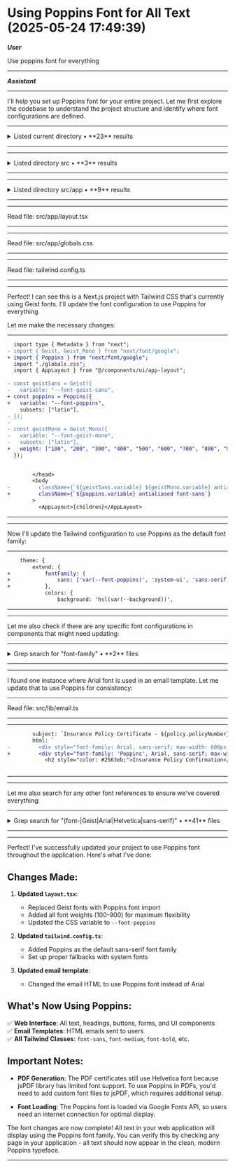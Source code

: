<!-- Generated by SpecStory -->

# Using Poppins Font for All Text (2025-05-24 17:49:39)

_**User**_

Use poppins font for everything

---

_**Assistant**_



---

I'll help you set up Poppins font for your entire project. Let me first explore the codebase to understand the project structure and identify where font configurations are defined.

---

<details>
            <summary>Listed current directory • **23** results</summary>
        
| Name |
|-------|
| 📁 `.next` |
| 📄 `package-lock.json` |
| 📄 `package.json` |
| 📁 `node_modules` |
| 📁 `scripts` |
| 📁 `public` |
| 📄 `tsconfig.tsbuildinfo` |
| 📄 `README.md` |
| 📄 `.env.local` |
| 📁 `.specstory` |
| 📁 `src` |
| 📄 `tailwind.config.ts` |
| 📄 `components.json` |
| 📁 `.git` |
| 📄 `.gitignore` |
| 📄 `.cursorignore` |
| 📁 `.cursor` |
| 📄 `.cursorindexingignore` |
| 📄 `tsconfig.json` |
| 📄 `next.config.ts` |
| 📄 `next-env.d.ts` |
| 📄 `postcss.config.mjs` |
| 📄 `eslint.config.mjs` |

</details>

---



---

<details>
            <summary>Listed directory src • **3** results</summary>
        
| Name |
|-------|
| 📁 `app` |
| 📁 `lib` |
| 📁 `components` |

</details>

---



---

<details>
            <summary>Listed directory src/app • **9** results</summary>
        
| Name |
|-------|
| 📁 `user` |
| 📁 `admin` |
| 📄 `page.tsx` |
| 📄 `layout.tsx` |
| 📄 `globals.css` |
| 📁 `api` |
| 📁 `register` |
| 📁 `sub-admin` |
| 📄 `favicon.ico` |

</details>

---



---

Read file: src/app/layout.tsx

---



---

Read file: src/app/globals.css

---



---

Read file: tailwind.config.ts

---



---

Perfect! I can see this is a Next.js project with Tailwind CSS that's currently using Geist fonts. I'll update the font configuration to use Poppins for everything.

Let me make the necessary changes:

---

```diff
  import type { Metadata } from "next";
- import { Geist, Geist_Mono } from "next/font/google";
+ import { Poppins } from "next/font/google";
  import "./globals.css";
  import { AppLayout } from "@/components/ui/app-layout";
  
- const geistSans = Geist({
-   variable: "--font-geist-sans",
+ const poppins = Poppins({
+   variable: "--font-poppins",
    subsets: ["latin"],
- });
- 
- const geistMono = Geist_Mono({
-   variable: "--font-geist-mono",
-   subsets: ["latin"],
+   weight: ["100", "200", "300", "400", "500", "600", "700", "800", "900"],
  });
  
```

```diff
        </head>
        <body
-         className={`${geistSans.variable} ${geistMono.variable} antialiased`}
+         className={`${poppins.variable} antialiased font-sans`}
        >
          <AppLayout>{children}</AppLayout>
```

---



---

Now I'll update the Tailwind configuration to use Poppins as the default font family:

---

```diff
    theme: {
    	extend: {
+   		fontFamily: {
+   			sans: ['var(--font-poppins)', 'system-ui', 'sans-serif'],
+   		},
    		colors: {
    			background: 'hsl(var(--background))',
```

---



---

Let me also check if there are any specific font configurations in components that might need updating:

---

<details>
            <summary>Grep search for "font-family" • **2** files</summary>
        
| File | Line | Match |
|------|------|-------|
| `file:///d%3A/test%20policy%20gen/policy-gen/src/lib/email.ts` | L24 | `<div style="font-family: Arial, sans-serif; max-width: 600px; margin: 0 auto;">` |
| `file:///d%3A/test%20policy%20gen/policy-gen/src/lib/email.ts` | L24 | `<div style="font-family: Arial, sans-serif; max-width: 600px; margin: 0 auto;">` |

</details>

---



---

I found one instance where Arial font is used in an email template. Let me update that to use Poppins for consistency:

---

Read file: src/lib/email.ts

---



---

```diff
        subject: `Insurance Policy Certificate - ${policy.policyNumber}`,
        html: `
-         <div style="font-family: Arial, sans-serif; max-width: 600px; margin: 0 auto;">
+         <div style="font-family: 'Poppins', Arial, sans-serif; max-width: 600px; margin: 0 auto;">
            <h2 style="color: #2563eb;">Insurance Policy Confirmation</h2>
            
```

---



---

Let me also search for any other font references to ensure we've covered everything:

---

<details>
            <summary>Grep search for "(font-|Geist|Arial|Helvetica|sans-serif)" • **41** files</summary>
        
| File | Line | Match |
|------|------|-------|
| `file:///d%3A/test%20policy%20gen/policy-gen/tailwind.config.ts` | L12 | `sans: ["var(--font-poppins)", "system-ui", "sans-serif"],` |
| `file:///d%3A/test%20policy%20gen/policy-gen/src/lib/email.ts` | L24 | `<div style="font-family: 'Poppins', Arial, sans-serif; max-width: 600px; margin: 0 auto;">` |
| `file:///d%3A/test%20policy%20gen/policy-gen/src/lib/email.ts` | L94 | `doc.setFont("helvetica", "bold");` |
| `file:///d%3A/test%20policy%20gen/policy-gen/src/lib/email.ts` | L101 | `doc.setFont("helvetica", "normal");` |
| `file:///d%3A/test%20policy%20gen/policy-gen/src/lib/email.ts` | L110 | `doc.setFont("helvetica", "bold");` |
| `file:///d%3A/test%20policy%20gen/policy-gen/src/lib/email.ts` | L115 | `doc.setFont("helvetica", "normal");` |
| `file:///d%3A/test%20policy%20gen/policy-gen/src/lib/email.ts` | L133 | `doc.setFont("helvetica", "bold");` |
| `file:///d%3A/test%20policy%20gen/policy-gen/src/lib/email.ts` | L138 | `doc.setFont("helvetica", "normal");` |
| `file:///d%3A/test%20policy%20gen/policy-gen/src/lib/email.ts` | L158 | `doc.setFont("helvetica", "bold");` |
| `file:///d%3A/test%20policy%20gen/policy-gen/src/lib/email.ts` | L163 | `doc.setFont("helvetica", "normal");` |
| `file:///d%3A/test%20policy%20gen/policy-gen/src/lib/email.ts` | L168 | `doc.setFont("helvetica", "bold");` |
| `file:///d%3A/test%20policy%20gen/policy-gen/src/lib/email.ts` | L171 | `doc.setFont("helvetica", "normal");` |
| `file:///d%3A/test%20policy%20gen/policy-gen/src/lib/email.ts` | L205 | `doc.setFont("helvetica", "bold");` |
| `file:///d%3A/test%20policy%20gen/policy-gen/src/lib/email.ts` | L208 | `doc.setFont("helvetica", "normal");` |
| `file:///d%3A/test%20policy%20gen/policy-gen/src/lib/email.ts` | L277 | `doc.setFont("helvetica", "bold");` |
| `file:///d%3A/test%20policy%20gen/policy-gen/src/lib/email.ts` | L280 | `doc.setFont("helvetica", "normal");` |
| `file:///d%3A/test%20policy%20gen/policy-gen/src/lib/email.ts` | L325 | `doc.setFont("helvetica", "italic");` |
| `file:///d%3A/test%20policy%20gen/policy-gen/src/components/ui/tabs.tsx` | L31 | `"inline-flex items-center justify-center whitespace-nowrap rounded-md px-3 py-1 text-sm font-medium ring-offset-background transition-all focus-visible:outline-none focus-visible:ring-2 focus-visible:ring-ring focus-visible:ring-offset-2 disabled:pointer-events-none disabled:opacity-50 d` |
| `file:///d%3A/test%20policy%20gen/policy-gen/src/components/ui/table.tsx` | L45 | `"border-t bg-muted/50 font-medium [&>tr]:last:border-b-0",` |
| `file:///d%3A/test%20policy%20gen/policy-gen/src/components/ui/table.tsx` | L75 | `"h-10 px-2 text-left align-middle font-medium text-muted-foreground [&:has([role=checkbox])]:pr-0 [&>[role=checkbox]]:translate-y-[2px]",` |
| `file:///d%3A/test%20policy%20gen/policy-gen/src/components/ui/select.tsx` | L107 | `className={cn("px-2 py-1.5 text-sm font-semibold", className)}` |
| `file:///d%3A/test%20policy%20gen/policy-gen/src/components/ui/policy-card.tsx` | L97 | `<p className="text-xs text-muted-foreground font-medium mb-1">` |
| `file:///d%3A/test%20policy%20gen/policy-gen/src/components/ui/policy-card.tsx` | L100 | `<h3 className="text-lg font-semibold text-foreground truncate">` |
| `file:///d%3A/test%20policy%20gen/policy-gen/src/components/ui/policy-card.tsx` | L109 | `"text-xs font-medium px-2 py-1",` |
| `file:///d%3A/test%20policy%20gen/policy-gen/src/components/ui/policy-card.tsx` | L179 | `<span className="ml-1 font-medium">` |
| `file:///d%3A/test%20policy%20gen/policy-gen/src/components/ui/policy-card.tsx` | L189 | `"font-medium",` |
| `file:///d%3A/test%20policy%20gen/policy-gen/src/components/ui/policy-card.tsx` | L207 | `<span className="text-lg font-semibold text-primary">` |
| `file:///d%3A/test%20policy%20gen/policy-gen/src/components/ui/mobile-nav.tsx` | L81 | `<span className="text-xs font-medium">{item.label}</span>` |
| `file:///d%3A/test%20policy%20gen/policy-gen/src/components/ui/mobile-header.tsx` | L64 | `<h1 className="text-lg font-semibold text-foreground truncate">` |
| `file:///d%3A/test%20policy%20gen/policy-gen/src/components/ui/mobile-header.tsx` | L80 | `<p className="text-sm font-medium truncate">{user.name}</p>` |
| `file:///d%3A/test%20policy%20gen/policy-gen/src/components/ui/label.tsx` | L9 | `"text-sm font-medium leading-none peer-disabled:cursor-not-allowed peer-disabled:opacity-70"` |
| `file:///d%3A/test%20policy%20gen/policy-gen/src/components/ui/input.tsx` | L10 | `⟪ 133 characters skipped ⟫0 file:bg-transparent file:text-sm file:font-medium file:text-foreground placeholder:text-muted-foreground focus-visible:outline-none focus-visible:ring-1 focus-visible:ring-ring disabled:cursor-not-allowed disabled:opacity-50 md:text-sm",` |
| `file:///d%3A/test%20policy%20gen/policy-gen/src/components/ui/form.tsx` | L160 | `className={cn("text-[0.8rem] font-medium text-destructive", className)}` |
| `file:///d%3A/test%20policy%20gen/policy-gen/src/components/ui/dropdown-menu.tsx` | L150 | `"px-2 py-1.5 text-sm font-semibold",` |
| `file:///d%3A/test%20policy%20gen/policy-gen/src/components/ui/dialog.tsx` | L90 | `"text-lg font-semibold leading-none tracking-tight",` |
| `file:///d%3A/test%20policy%20gen/policy-gen/src/components/ui/card.tsx` | L37 | `className={cn("font-semibold leading-none tracking-tight", className)}` |
| `file:///d%3A/test%20policy%20gen/policy-gen/src/components/ui/button.tsx` | L7 | `"inline-flex items-center justify-center gap-2 whitespace-nowrap rounded-md text-sm font-medium transition-colors focus-visible:outline-none focus-visible:ring-1 focus-visible:ring-ring disabled:pointer-events-none disabled:opacity-50 [&_svg]:pointer-events-none [&_svg]:size-4 [&_svg` |
| `file:///d%3A/test%20policy%20gen/policy-gen/src/components/ui/badge.tsx` | L6 | `"inline-flex items-center rounded-md border px-2.5 py-0.5 text-xs font-semibold transition-colors focus:outline-none focus:ring-2 focus:ring-ring focus:ring-offset-2",` |
| `file:///d%3A/test%20policy%20gen/policy-gen/src/app/user/policy/%5Bid%5D/page.tsx` | L156 | `<h3 className="text-lg font-semibold text-gray-700 mb-2">` |
| `file:///d%3A/test%20policy%20gen/policy-gen/src/app/user/policy/%5Bid%5D/page.tsx` | L189 | `<h1 className="text-lg font-semibold">Policy Details</h1>` |
| `file:///d%3A/test%20policy%20gen/policy-gen/src/app/user/policy/%5Bid%5D/page.tsx` | L208 | `<h2 className="text-2xl font-bold">` |
| `file:///d%3A/test%20policy%20gen/policy-gen/src/app/user/policy/%5Bid%5D/page.tsx` | L222 | `<p className="text-xl font-bold">` |
| `file:///d%3A/test%20policy%20gen/policy-gen/src/app/user/policy/%5Bid%5D/page.tsx` | L228 | `<p className="text-xl font-bold">` |
| `file:///d%3A/test%20policy%20gen/policy-gen/src/app/user/policy/%5Bid%5D/page.tsx` | L263 | `<h3 className="font-semibold">Policy Period</h3>` |
| `file:///d%3A/test%20policy%20gen/policy-gen/src/app/user/policy/%5Bid%5D/page.tsx` | L268 | `<span className="font-medium">` |
| `file:///d%3A/test%20policy%20gen/policy-gen/src/app/user/policy/%5Bid%5D/page.tsx` | L278 | `<span className="font-medium">` |
| `file:///d%3A/test%20policy%20gen/policy-gen/src/app/user/policy/%5Bid%5D/page.tsx` | L300 | `<h3 className="font-semibold">Vehicle Specifications</h3>` |
| `file:///d%3A/test%20policy%20gen/policy-gen/src/app/user/policy/%5Bid%5D/page.tsx` | L306 | `<p className="font-medium">{policy.vehicleInfo.topSpeed}</p>` |
| `file:///d%3A/test%20policy%20gen/policy-gen/src/app/user/policy/%5Bid%5D/page.tsx` | L312 | `<p className="font-medium">{policy.vehicleInfo.acceleration}</p>` |
| `file:///d%3A/test%20policy%20gen/policy-gen/src/app/user/policy/%5Bid%5D/page.tsx` | L318 | `<p className="font-medium">{policy.vehicleInfo.power}</p>` |
| `file:///d%3A/test%20policy%20gen/policy-gen/src/app/user/policy/%5Bid%5D/page.tsx` | L324 | `<p className="font-medium">{policy.vehicleInfo.gearbox}</p>` |
| `file:///d%3A/test%20policy%20gen/policy-gen/src/app/user/policy/%5Bid%5D/page.tsx` | L335 | `<h3 className="font-semibold">Engine & Fuel</h3>` |
| `file:///d%3A/test%20policy%20gen/policy-gen/src/app/user/policy/%5Bid%5D/page.tsx` | L341 | `<p className="font-medium">` |
| `file:///d%3A/test%20policy%20gen/policy-gen/src/app/user/policy/%5Bid%5D/page.tsx` | L349 | `<p className="font-medium">{policy.vehicleInfo.cylinders}</p>` |
| `file:///d%3A/test%20policy%20gen/policy-gen/src/app/user/policy/%5Bid%5D/page.tsx` | L355 | `<p className="font-medium">{policy.vehicleInfo.fuelType}</p>` |
| `file:///d%3A/test%20policy%20gen/policy-gen/src/app/user/policy/%5Bid%5D/page.tsx` | L361 | `<p className="font-medium">` |
| `file:///d%3A/test%20policy%20gen/policy-gen/src/app/user/policy/%5Bid%5D/page.tsx` | L375 | `<h3 className="font-semibold">MOT & Tax</h3>` |
| `file:///d%3A/test%20policy%20gen/policy-gen/src/app/user/policy/%5Bid%5D/page.tsx` | L381 | `<span className="font-medium">` |
| `file:///d%3A/test%20policy%20gen/policy-gen/src/app/user/policy/%5Bid%5D/page.tsx` | L391 | `<span className="font-medium">` |
| `file:///d%3A/test%20policy%20gen/policy-gen/src/app/user/policy/%5Bid%5D/page.tsx` | L399 | `<span className="font-medium">` |
| `file:///d%3A/test%20policy%20gen/policy-gen/src/app/user/policy/%5Bid%5D/page.tsx` | L414 | `<h3 className="font-semibold">Cover Details</h3>` |
| `file:///d%3A/test%20policy%20gen/policy-gen/src/app/user/policy/%5Bid%5D/page.tsx` | L440 | `<h3 className="font-semibold">Add-ons</h3>` |
| `file:///d%3A/test%20policy%20gen/policy-gen/src/app/user/page.tsx` | L180 | `<span className="text-white font-bold text-lg">` |
| `file:///d%3A/test%20policy%20gen/policy-gen/src/app/user/page.tsx` | L184 | `<span className="text-xl font-bold text-gray-900">` |
| `file:///d%3A/test%20policy%20gen/policy-gen/src/app/user/page.tsx` | L193 | `<h1 className="text-2xl font-bold text-gray-900 mb-6">POLICIES</h1>` |
| `file:///d%3A/test%20policy%20gen/policy-gen/src/app/user/page.tsx` | L198 | `<h2 className="text-sm font-semibold text-gray-600 mb-4">` |
| `file:///d%3A/test%20policy%20gen/policy-gen/src/app/user/page.tsx` | L216 | `)} border-0 rounded-full px-3 py-1 text-xs font-semibold`}` |
| `file:///d%3A/test%20policy%20gen/policy-gen/src/app/user/page.tsx` | L221 | `<h3 className="text-white text-xl font-semibold mb-4">` |
| `file:///d%3A/test%20policy%20gen/policy-gen/src/app/user/page.tsx` | L227 | `<p className="text-white font-medium">` |
| `file:///d%3A/test%20policy%20gen/policy-gen/src/app/user/page.tsx` | L233 | `<p className="text-white font-medium">` |
| `file:///d%3A/test%20policy%20gen/policy-gen/src/app/user/page.tsx` | L247 | `<h2 className="text-sm font-semibold text-gray-600 mb-4">` |
| `file:///d%3A/test%20policy%20gen/policy-gen/src/app/user/page.tsx` | L261 | `<Badge className="bg-gray-500 text-white border-0 rounded-full px-3 py-1 text-xs font-semibold">` |
| `file:///d%3A/test%20policy%20gen/policy-gen/src/app/user/page.tsx` | L265 | `<h3 className="text-gray-700 text-xl font-semibold mb-4">` |
| `file:///d%3A/test%20policy%20gen/policy-gen/src/app/user/page.tsx` | L271 | `<p className="text-gray-700 font-medium">` |
| `file:///d%3A/test%20policy%20gen/policy-gen/src/app/user/page.tsx` | L277 | `<p className="text-gray-700 font-medium">` |
| `file:///d%3A/test%20policy%20gen/policy-gen/src/app/user/page.tsx` | L292 | `<h3 className="text-lg font-semibold text-gray-700 mb-2">` |
| `file:///d%3A/test%20policy%20gen/policy-gen/src/app/user/page.tsx` | L310 | `<span className="text-xs font-medium">Policies</span>` |
| `file:///d%3A/test%20policy%20gen/policy-gen/src/app/user/page.tsx` | L318 | `<span className="text-xs font-medium">Claims</span>` |
| `file:///d%3A/test%20policy%20gen/policy-gen/src/app/sub-admin/page.tsx` | L106 | `<h1 className="text-3xl font-bold text-gray-900">` |
| `file:///d%3A/test%20policy%20gen/policy-gen/src/app/sub-admin/page.tsx` | L135 | `<div className="text-2xl font-bold">{policies.length}</div>` |
| `file:///d%3A/test%20policy%20gen/policy-gen/src/app/sub-admin/page.tsx` | L145 | `<div className="text-2xl font-bold">` |
| `file:///d%3A/test%20policy%20gen/policy-gen/src/app/sub-admin/page.tsx` | L160 | `<div className="text-2xl font-bold">` |
| `file:///d%3A/test%20policy%20gen/policy-gen/src/app/sub-admin/page.tsx` | L202 | `<TableCell className="font-medium">` |
| `file:///d%3A/test%20policy%20gen/policy-gen/src/app/sub-admin/page.tsx` | L207 | `<div className="font-medium">` |
| `file:///d%3A/test%20policy%20gen/policy-gen/src/app/sub-admin/create-policy/page.tsx` | L158 | `<h1 className="text-3xl font-bold text-gray-900">` |
| `file:///d%3A/test%20policy%20gen/policy-gen/src/app/register/page.tsx` | L90 | `<h1 className="text-3xl font-bold text-gray-900 mb-2">` |
| `file:///d%3A/test%20policy%20gen/policy-gen/src/app/page.tsx` | L105 | `<h1 className="text-3xl font-bold mb-3">Welcome back!</h1>` |
| `file:///d%3A/test%20policy%20gen/policy-gen/src/app/page.tsx` | L140 | `<p className="text-destructive text-sm font-medium">{error}</p>` |
| `file:///d%3A/test%20policy%20gen/policy-gen/src/app/page.tsx` | L147 | `className="w-full bg-primary hover:bg-primary/90 text-primary-foreground py-4 rounded-lg font-medium transition-colors disabled:bg-primary/70 disabled:opacity-70 flex items-center justify-center"` |
| `file:///d%3A/test%20policy%20gen/policy-gen/src/app/page.tsx` | L172 | `className="w-full bg-muted/50 hover:bg-muted/70 text-foreground py-4 rounded-lg font-medium flex items-center justify-center transition-colors border-0"` |
| `file:///d%3A/test%20policy%20gen/policy-gen/src/app/page.tsx` | L184 | `className="w-full bg-muted/50 hover:bg-muted/70 text-foreground py-4 rounded-lg font-medium flex items-center justify-center transition-colors border-0"` |
| `file:///d%3A/test%20policy%20gen/policy-gen/src/app/page.tsx` | L198 | `className="text-primary hover:text-primary/80 font-medium transition-colors"` |
| `file:///d%3A/test%20policy%20gen/policy-gen/src/app/layout.tsx` | L6 | `variable: "--font-poppins",` |
| `file:///d%3A/test%20policy%20gen/policy-gen/src/app/layout.tsx` | L47 | `<body className={`${poppins.variable} antialiased font-sans`}>` |
| `file:///d%3A/test%20policy%20gen/policy-gen/src/app/globals.css` | L92 | `@apply bg-background text-foreground font-sans;` |
| `file:///d%3A/test%20policy%20gen/policy-gen/src/app/globals.css` | L93 | `font-synthesis: none;` |
| `file:///d%3A/test%20policy%20gen/policy-gen/src/app/globals.css` | L95 | `-webkit-font-smoothing: antialiased;` |
| `file:///d%3A/test%20policy%20gen/policy-gen/src/app/page.tsx` | L105 | `<h1 className="text-3xl font-bold mb-3">Welcome back!</h1>` |
| `file:///d%3A/test%20policy%20gen/policy-gen/src/app/page.tsx` | L140 | `<p className="text-destructive text-sm font-medium">{error}</p>` |
| `file:///d%3A/test%20policy%20gen/policy-gen/src/app/page.tsx` | L147 | `className="w-full bg-primary hover:bg-primary/90 text-primary-foreground py-4 rounded-lg font-medium transition-colors disabled:bg-primary/70 disabled:opacity-70 flex items-center justify-center"` |
| `file:///d%3A/test%20policy%20gen/policy-gen/src/app/page.tsx` | L172 | `className="w-full bg-muted/50 hover:bg-muted/70 text-foreground py-4 rounded-lg font-medium flex items-center justify-center transition-colors border-0"` |
| `file:///d%3A/test%20policy%20gen/policy-gen/src/app/page.tsx` | L184 | `className="w-full bg-muted/50 hover:bg-muted/70 text-foreground py-4 rounded-lg font-medium flex items-center justify-center transition-colors border-0"` |
| `file:///d%3A/test%20policy%20gen/policy-gen/src/app/page.tsx` | L198 | `className="text-primary hover:text-primary/80 font-medium transition-colors"` |
| `file:///d%3A/test%20policy%20gen/policy-gen/src/components/ui/input.tsx` | L10 | `⟪ 133 characters skipped ⟫0 file:bg-transparent file:text-sm file:font-medium file:text-foreground placeholder:text-muted-foreground focus-visible:outline-none focus-visible:ring-1 focus-visible:ring-ring disabled:cursor-not-allowed disabled:opacity-50 md:text-sm",` |
| `file:///d%3A/test%20policy%20gen/policy-gen/src/components/ui/card.tsx` | L37 | `className={cn("font-semibold leading-none tracking-tight", className)}` |
| `file:///d%3A/test%20policy%20gen/policy-gen/src/app/admin/create-user/page.tsx` | L145 | `<h1 className="text-3xl font-bold text-gray-900">` |
| `file:///d%3A/test%20policy%20gen/policy-gen/src/app/admin/create-user/page.tsx` | L313 | `<h3 className="text-sm font-medium text-blue-800 mb-2">` |
| `file:///d%3A/test%20policy%20gen/policy-gen/src/app/sub-admin/page.tsx` | L106 | `<h1 className="text-3xl font-bold text-gray-900">` |
| `file:///d%3A/test%20policy%20gen/policy-gen/src/app/sub-admin/page.tsx` | L135 | `<div className="text-2xl font-bold">{policies.length}</div>` |
| `file:///d%3A/test%20policy%20gen/policy-gen/src/app/sub-admin/page.tsx` | L145 | `<div className="text-2xl font-bold">` |
| `file:///d%3A/test%20policy%20gen/policy-gen/src/app/sub-admin/page.tsx` | L160 | `<div className="text-2xl font-bold">` |
| `file:///d%3A/test%20policy%20gen/policy-gen/src/app/sub-admin/page.tsx` | L202 | `<TableCell className="font-medium">` |
| `file:///d%3A/test%20policy%20gen/policy-gen/src/app/sub-admin/page.tsx` | L207 | `<div className="font-medium">` |
| `file:///d%3A/test%20policy%20gen/policy-gen/src/app/sub-admin/create-policy/page.tsx` | L158 | `<h1 className="text-3xl font-bold text-gray-900">` |
| `file:///d%3A/test%20policy%20gen/policy-gen/src/lib/email.ts` | L24 | `<div style="font-family: 'Poppins', Arial, sans-serif; max-width: 600px; margin: 0 auto;">` |
| `file:///d%3A/test%20policy%20gen/policy-gen/src/lib/email.ts` | L94 | `doc.setFont("helvetica", "bold");` |
| `file:///d%3A/test%20policy%20gen/policy-gen/src/lib/email.ts` | L101 | `doc.setFont("helvetica", "normal");` |
| `file:///d%3A/test%20policy%20gen/policy-gen/src/lib/email.ts` | L110 | `doc.setFont("helvetica", "bold");` |
| `file:///d%3A/test%20policy%20gen/policy-gen/src/lib/email.ts` | L115 | `doc.setFont("helvetica", "normal");` |
| `file:///d%3A/test%20policy%20gen/policy-gen/src/lib/email.ts` | L133 | `doc.setFont("helvetica", "bold");` |
| `file:///d%3A/test%20policy%20gen/policy-gen/src/lib/email.ts` | L138 | `doc.setFont("helvetica", "normal");` |
| `file:///d%3A/test%20policy%20gen/policy-gen/src/lib/email.ts` | L158 | `doc.setFont("helvetica", "bold");` |
| `file:///d%3A/test%20policy%20gen/policy-gen/src/lib/email.ts` | L163 | `doc.setFont("helvetica", "normal");` |
| `file:///d%3A/test%20policy%20gen/policy-gen/src/lib/email.ts` | L168 | `doc.setFont("helvetica", "bold");` |
| `file:///d%3A/test%20policy%20gen/policy-gen/src/lib/email.ts` | L171 | `doc.setFont("helvetica", "normal");` |
| `file:///d%3A/test%20policy%20gen/policy-gen/src/lib/email.ts` | L205 | `doc.setFont("helvetica", "bold");` |
| `file:///d%3A/test%20policy%20gen/policy-gen/src/lib/email.ts` | L208 | `doc.setFont("helvetica", "normal");` |
| `file:///d%3A/test%20policy%20gen/policy-gen/src/lib/email.ts` | L277 | `doc.setFont("helvetica", "bold");` |
| `file:///d%3A/test%20policy%20gen/policy-gen/src/lib/email.ts` | L280 | `doc.setFont("helvetica", "normal");` |
| `file:///d%3A/test%20policy%20gen/policy-gen/src/lib/email.ts` | L325 | `doc.setFont("helvetica", "italic");` |
| `file:///d%3A/test%20policy%20gen/policy-gen/src/app/user/page.tsx` | L180 | `<span className="text-white font-bold text-lg">` |
| `file:///d%3A/test%20policy%20gen/policy-gen/src/app/user/page.tsx` | L184 | `<span className="text-xl font-bold text-gray-900">` |
| `file:///d%3A/test%20policy%20gen/policy-gen/src/app/user/page.tsx` | L193 | `<h1 className="text-2xl font-bold text-gray-900 mb-6">POLICIES</h1>` |
| `file:///d%3A/test%20policy%20gen/policy-gen/src/app/user/page.tsx` | L198 | `<h2 className="text-sm font-semibold text-gray-600 mb-4">` |
| `file:///d%3A/test%20policy%20gen/policy-gen/src/app/user/page.tsx` | L216 | `)} border-0 rounded-full px-3 py-1 text-xs font-semibold`}` |
| `file:///d%3A/test%20policy%20gen/policy-gen/src/app/user/page.tsx` | L221 | `<h3 className="text-white text-xl font-semibold mb-4">` |
| `file:///d%3A/test%20policy%20gen/policy-gen/src/app/user/page.tsx` | L227 | `<p className="text-white font-medium">` |
| `file:///d%3A/test%20policy%20gen/policy-gen/src/app/user/page.tsx` | L233 | `<p className="text-white font-medium">` |
| `file:///d%3A/test%20policy%20gen/policy-gen/src/app/user/page.tsx` | L247 | `<h2 className="text-sm font-semibold text-gray-600 mb-4">` |
| `file:///d%3A/test%20policy%20gen/policy-gen/src/app/user/page.tsx` | L261 | `<Badge className="bg-gray-500 text-white border-0 rounded-full px-3 py-1 text-xs font-semibold">` |
| `file:///d%3A/test%20policy%20gen/policy-gen/src/app/user/page.tsx` | L265 | `<h3 className="text-gray-700 text-xl font-semibold mb-4">` |
| `file:///d%3A/test%20policy%20gen/policy-gen/src/app/user/page.tsx` | L271 | `<p className="text-gray-700 font-medium">` |
| `file:///d%3A/test%20policy%20gen/policy-gen/src/app/user/page.tsx` | L277 | `<p className="text-gray-700 font-medium">` |
| `file:///d%3A/test%20policy%20gen/policy-gen/src/app/user/page.tsx` | L292 | `<h3 className="text-lg font-semibold text-gray-700 mb-2">` |
| `file:///d%3A/test%20policy%20gen/policy-gen/src/app/user/page.tsx` | L310 | `<span className="text-xs font-medium">Policies</span>` |
| `file:///d%3A/test%20policy%20gen/policy-gen/src/app/user/page.tsx` | L318 | `<span className="text-xs font-medium">Claims</span>` |
| `file:///d%3A/test%20policy%20gen/policy-gen/src/components/ui/form.tsx` | L160 | `className={cn("text-[0.8rem] font-medium text-destructive", className)}` |
| `file:///d%3A/test%20policy%20gen/policy-gen/src/app/globals.css` | L92 | `@apply bg-background text-foreground font-sans;` |
| `file:///d%3A/test%20policy%20gen/policy-gen/src/app/globals.css` | L93 | `font-synthesis: none;` |
| `file:///d%3A/test%20policy%20gen/policy-gen/src/app/globals.css` | L95 | `-webkit-font-smoothing: antialiased;` |
| `file:///d%3A/test%20policy%20gen/policy-gen/src/app/globals.css` | L96 | `-moz-osx-font-smoothing: grayscale;` |
| `file:///d%3A/test%20policy%20gen/policy-gen/src/app/globals.css` | L117 | `font-size: 16px; /* Prevents zoom on iOS */` |
| `file:///d%3A/test%20policy%20gen/policy-gen/src/components/ui/mobile-nav.tsx` | L81 | `<span className="text-xs font-medium">{item.label}</span>` |
| `file:///d%3A/test%20policy%20gen/policy-gen/src/components/ui/mobile-header.tsx` | L64 | `<h1 className="text-lg font-semibold text-foreground truncate">` |
| `file:///d%3A/test%20policy%20gen/policy-gen/src/components/ui/mobile-header.tsx` | L80 | `<p className="text-sm font-medium truncate">{user.name}</p>` |
| `file:///d%3A/test%20policy%20gen/policy-gen/src/app/layout.tsx` | L6 | `variable: "--font-poppins",` |
| `file:///d%3A/test%20policy%20gen/policy-gen/src/app/layout.tsx` | L47 | `<body className={`${poppins.variable} antialiased font-sans`}>` |
| `file:///d%3A/test%20policy%20gen/policy-gen/src/app/admin/page.tsx` | L177 | `<h1 className="text-xl font-bold text-foreground">Admin</h1>` |
| `file:///d%3A/test%20policy%20gen/policy-gen/src/app/admin/page.tsx` | L197 | `<p className="text-xl font-bold">{activeUsers}</p>` |
| `file:///d%3A/test%20policy%20gen/policy-gen/src/app/admin/page.tsx` | L206 | `<p className="text-xl font-bold">{activePolicies}</p>` |
| `file:///d%3A/test%20policy%20gen/policy-gen/src/app/admin/page.tsx` | L226 | `<div className="bg-primary/20 text-primary rounded px-1.5 py-0.5 mr-1.5 text-[10px] font-bold">` |
| `file:///d%3A/test%20policy%20gen/policy-gen/src/app/admin/page.tsx` | L241 | `<div className="bg-primary/20 text-primary rounded px-1.5 py-0.5 mr-1.5 text-[10px] font-bold">` |
| `file:///d%3A/test%20policy%20gen/policy-gen/src/app/admin/page.tsx` | L267 | `<div className="bg-primary/20 text-primary rounded px-1.5 py-0.5 mr-1.5 text-[10px] font-bold">` |
| `file:///d%3A/test%20policy%20gen/policy-gen/src/app/admin/page.tsx` | L298 | `className="h-12 rounded-lg font-semibold"` |
| `file:///d%3A/test%20policy%20gen/policy-gen/src/app/admin/page.tsx` | L306 | `className="h-12 rounded-lg font-semibold"` |
| `file:///d%3A/test%20policy%20gen/policy-gen/src/app/admin/users/page.tsx` | L276 | `<h1 className="text-xl font-bold text-foreground">` |
| `file:///d%3A/test%20policy%20gen/policy-gen/src/app/admin/users/page.tsx` | L293 | `<p className="text-lg font-bold">{users.length}</p>` |
| `file:///d%3A/test%20policy%20gen/policy-gen/src/app/admin/users/page.tsx` | L299 | `<p className="text-lg font-bold text-green-600">` |
| `file:///d%3A/test%20policy%20gen/policy-gen/src/app/admin/users/page.tsx` | L307 | `<p className="text-lg font-bold text-primary">` |
| `file:///d%3A/test%20policy%20gen/policy-gen/src/app/admin/users/page.tsx` | L350 | `className="w-full h-12 rounded-lg font-semibold"` |
| `file:///d%3A/test%20policy%20gen/policy-gen/src/app/admin/users/page.tsx` | L382 | `<span className="text-primary font-semibold">` |
| `file:///d%3A/test%20policy%20gen/policy-gen/src/app/admin/users/page.tsx` | L387 | `<p className="font-medium">{user.fullName}</p>` |
| `file:///d%3A/test%20policy%20gen/policy-gen/src/app/admin/users/page.tsx` | L519 | `<h3 className="font-semibold mb-3">Personal Information</h3>` |
| `file:///d%3A/test%20policy%20gen/policy-gen/src/app/admin/users/page.tsx` | L525 | `<p className="font-medium">{selectedUser.fullName}</p>` |
| `file:///d%3A/test%20policy%20gen/policy-gen/src/app/admin/users/page.tsx` | L531 | `<p className="font-medium">{selectedUser.email}</p>` |
| `file:///d%3A/test%20policy%20gen/policy-gen/src/app/admin/users/page.tsx` | L537 | `<p className="font-medium capitalize">` |
| `file:///d%3A/test%20policy%20gen/policy-gen/src/app/admin/users/page.tsx` | L545 | `<p className="font-medium">` |
| `file:///d%3A/test%20policy%20gen/policy-gen/src/app/admin/users/page.tsx` | L554 | `<p className="font-medium">` |
| `file:///d%3A/test%20policy%20gen/policy-gen/src/app/admin/users/page.tsx` | L564 | `<p className="font-medium">{selectedUser.address}</p>` |
| `file:///d%3A/test%20policy%20gen/policy-gen/src/app/admin/users/page.tsx` | L572 | `<p className="font-medium uppercase">` |
| `file:///d%3A/test%20policy%20gen/policy-gen/src/app/admin/users/page.tsx` | L584 | `<h3 className="font-semibold">` |
| `file:///d%3A/test%20policy%20gen/policy-gen/src/app/admin/users/page.tsx` | L605 | `<p className="font-medium">` |
| `file:///d%3A/test%20policy%20gen/policy-gen/src/app/user/policy/%5Bid%5D/page.tsx` | L156 | `<h3 className="text-lg font-semibold text-gray-700 mb-2">` |
| `file:///d%3A/test%20policy%20gen/policy-gen/src/app/user/policy/%5Bid%5D/page.tsx` | L189 | `<h1 className="text-lg font-semibold">Policy Details</h1>` |
| `file:///d%3A/test%20policy%20gen/policy-gen/src/app/user/policy/%5Bid%5D/page.tsx` | L208 | `<h2 className="text-2xl font-bold">` |
| `file:///d%3A/test%20policy%20gen/policy-gen/src/app/user/policy/%5Bid%5D/page.tsx` | L222 | `<p className="text-xl font-bold">` |
| `file:///d%3A/test%20policy%20gen/policy-gen/src/app/user/policy/%5Bid%5D/page.tsx` | L228 | `<p className="text-xl font-bold">` |
| `file:///d%3A/test%20policy%20gen/policy-gen/src/app/user/policy/%5Bid%5D/page.tsx` | L263 | `<h3 className="font-semibold">Policy Period</h3>` |
| `file:///d%3A/test%20policy%20gen/policy-gen/src/app/user/policy/%5Bid%5D/page.tsx` | L268 | `<span className="font-medium">` |
| `file:///d%3A/test%20policy%20gen/policy-gen/src/app/user/policy/%5Bid%5D/page.tsx` | L278 | `<span className="font-medium">` |
| `file:///d%3A/test%20policy%20gen/policy-gen/src/app/user/policy/%5Bid%5D/page.tsx` | L300 | `<h3 className="font-semibold">Vehicle Specifications</h3>` |
| `file:///d%3A/test%20policy%20gen/policy-gen/src/app/user/policy/%5Bid%5D/page.tsx` | L306 | `<p className="font-medium">{policy.vehicleInfo.topSpeed}</p>` |
| `file:///d%3A/test%20policy%20gen/policy-gen/src/app/user/policy/%5Bid%5D/page.tsx` | L312 | `<p className="font-medium">{policy.vehicleInfo.acceleration}</p>` |
| `file:///d%3A/test%20policy%20gen/policy-gen/src/app/user/policy/%5Bid%5D/page.tsx` | L318 | `<p className="font-medium">{policy.vehicleInfo.power}</p>` |
| `file:///d%3A/test%20policy%20gen/policy-gen/src/app/user/policy/%5Bid%5D/page.tsx` | L324 | `<p className="font-medium">{policy.vehicleInfo.gearbox}</p>` |
| `file:///d%3A/test%20policy%20gen/policy-gen/src/app/user/policy/%5Bid%5D/page.tsx` | L335 | `<h3 className="font-semibold">Engine & Fuel</h3>` |
| `file:///d%3A/test%20policy%20gen/policy-gen/src/app/user/policy/%5Bid%5D/page.tsx` | L341 | `<p className="font-medium">` |
| `file:///d%3A/test%20policy%20gen/policy-gen/src/app/user/policy/%5Bid%5D/page.tsx` | L349 | `<p className="font-medium">{policy.vehicleInfo.cylinders}</p>` |
| `file:///d%3A/test%20policy%20gen/policy-gen/src/app/user/policy/%5Bid%5D/page.tsx` | L355 | `<p className="font-medium">{policy.vehicleInfo.fuelType}</p>` |
| `file:///d%3A/test%20policy%20gen/policy-gen/src/app/user/policy/%5Bid%5D/page.tsx` | L361 | `<p className="font-medium">` |
| `file:///d%3A/test%20policy%20gen/policy-gen/src/app/user/policy/%5Bid%5D/page.tsx` | L375 | `<h3 className="font-semibold">MOT & Tax</h3>` |
| `file:///d%3A/test%20policy%20gen/policy-gen/src/app/user/policy/%5Bid%5D/page.tsx` | L381 | `<span className="font-medium">` |
| `file:///d%3A/test%20policy%20gen/policy-gen/src/app/user/policy/%5Bid%5D/page.tsx` | L391 | `<span className="font-medium">` |
| `file:///d%3A/test%20policy%20gen/policy-gen/src/app/user/policy/%5Bid%5D/page.tsx` | L399 | `<span className="font-medium">` |
| `file:///d%3A/test%20policy%20gen/policy-gen/src/app/user/policy/%5Bid%5D/page.tsx` | L414 | `<h3 className="font-semibold">Cover Details</h3>` |
| `file:///d%3A/test%20policy%20gen/policy-gen/src/app/user/policy/%5Bid%5D/page.tsx` | L440 | `<h3 className="font-semibold">Add-ons</h3>` |
| `file:///d%3A/test%20policy%20gen/policy-gen/tailwind.config.ts` | L12 | `sans: ["var(--font-poppins)", "system-ui", "sans-serif"],` |

</details>

---



---

Perfect! I've successfully updated your project to use Poppins font throughout the application. Here's what I've done:

## Changes Made:

1. **Updated `layout.tsx`**:
   - Replaced Geist fonts with Poppins font import
   - Added all font weights (100-900) for maximum flexibility
   - Updated the CSS variable to `--font-poppins`

2. **Updated `tailwind.config.ts`**:
   - Added Poppins as the default sans-serif font family
   - Set up proper fallbacks with system fonts

3. **Updated email template**:
   - Changed the email HTML to use Poppins font instead of Arial

## What's Now Using Poppins:

✅ **Web Interface**: All text, headings, buttons, forms, and UI components  
✅ **Email Templates**: HTML emails sent to users  
✅ **All Tailwind Classes**: `font-sans`, `font-medium`, `font-bold`, etc.

## Important Notes:

- **PDF Generation**: The PDF certificates still use Helvetica font because jsPDF library has limited font support. To use Poppins in PDFs, you'd need to add custom font files to jsPDF, which requires additional setup.

- **Font Loading**: The Poppins font is loaded via Google Fonts API, so users need an internet connection for optimal display.

The font changes are now complete! All text in your web application will display using the Poppins font family. You can verify this by checking any page in your application - all text should now appear in the clean, modern Poppins typeface.

---

